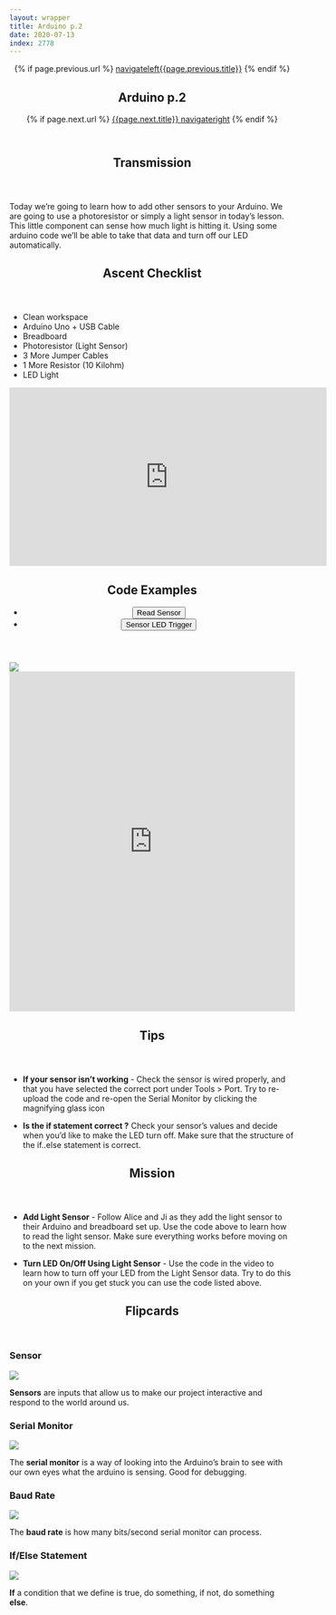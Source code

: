 ```yaml
---
layout: wrapper
title: Arduino p.2
date: 2020-07-13
index: 2778
---
```


<article id="Class">
        <header>
                {% if page.previous.url %}
                        <a class="prev" href="{{page.previous.url}}"><span class="icon">navigateleft</span>{{page.previous.title}}</a>
                {% endif %}
                <h1>Arduino p.2</h1>
                {% if page.next.url %}
                        <a class="next" href="{{page.next.url}}">{{page.next.title}} <span class="icon">navigateright</span></a>
                {% endif %}
        </header>
        <section class="class-transmission">
                <header>
                        <h2>Transmission</h2>
                </header>
                <p>Today we’re going to learn how to add other sensors to your Arduino. We are going to use a photoresistor or simply a light sensor in today’s lesson. This little component can sense how much light is hitting it. Using some arduino code we’ll be able to take that data and turn off our LED automatically. </p>
        </section>
        <section class="class-ascent_checklist">
                <header>
                        <h2>Ascent Checklist</h2>
                </header>
                <ul>
                        <li data-icon="✨">Clean workspace</li>
                        <li data-icon="🔆">Arduino Uno + USB Cable</li>
                        <li data-icon="🍞">Breadboard</li>
                        <li data-icon="☀️">Photoresistor (Light Sensor)</li>
                        <li data-icon="⛓">3 More Jumper Cables</li>
                        <li data-icon="〰️">1 More Resistor (10 Kilohm)</li>
                        <li data-icon="💡">LED Light</li>
                </ul>
        </section>
        <section class="video">
                <iframe width="560" height="315" src="https://www.youtube.com/embed/TeB4yJwkKTM" frameborder="0" allow="accelerometer; autoplay; encrypted-media; gyroscope; picture-in-picture" allowfullscreen></iframe>
        </section>
        <section class="class-code">
                <header>
                        <h2>Code Examples</h2>
                        <ul class="nav-tabs">
                                <li>
                                        <button onclick="openReviewTab('Class-Code-Read_Sensor')" class="nav-tab active">Read Sensor</button>
                                </li>
                                <li>
                                        <button onclick="openReviewTab('Class-Code-Sensor_LED_Trigger')" class="nav-tab">Sensor LED Trigger</button>
                                </li>
                        </ul>
                </header>
                <div id="Class-Code-Read_Sensor" class="tab-content">
                        <div class="tab-content-item-image image-container">
                                <img src="/img/light_sculpture/layouts/Read_Sensor.png">
                        </div>
                        <div class="tab-content-item-code">
                                <iframe height="600px" width="100%" frameborder="0" src="https://create.arduino.cc/editor/kirbbot/edaee20e-e5eb-4eb1-a090-a9e337d02bd9/preview?embed"></iframe>
                        </div>
                </div>
                <div id="Class-Code-Sensor_LED_Trigger" class="tab-content" style="display:none">
                        <div class="tab-content-item-image image-container">
                                <img src="/img/light_sculpture/layouts/Read_Sensor.png">
                        </div>
                        <div class="tab-content-item-code">
                                <iframe height="600px" width="100%" frameborder="0" src="https://create.arduino.cc/editor/kirbbot/2f5bbdbf-afae-4417-a664-7b8cc7aea9b6/preview?embed"></iframe>
                        </div>
                </div>
        </section>
        <section class="class-tips">
                <header>
                        <h2>Tips</h2>
                </header>
                <ul>
                        <li data-icon="📌">
                                <p><strong>If your sensor isn’t working</strong> - Check the sensor is wired properly, and that you have selected the correct port under Tools > Port. Try to re-upload the code and re-open the Serial Monitor by clicking the magnifying glass icon</p>
                        </li>
                        <li data-icon="📌">
                                <p><strong>Is the if statement correct ?</strong> Check your sensor’s values and decide when you’d like to make the LED turn off. Make sure that the structure of the if..else statement is correct.</p>
                        </li>
                </ul>
        </section><!-- end class-tips -->
        <section class="class-mission">
                <header>
                        <h2>Mission</h2>
                </header>
                <ul>
                        <li data-icon="🔆☀️">
                                <p><strong>Add Light Sensor</strong> - Follow Alice and Ji as they add the light sensor to their Arduino and breadboard set up. Use the code above to learn how to read the light sensor. Make sure everything works before moving on to the next mission.</p>
                        </li>
                        <li data-icon="🔆☀️💡">
                                <p><strong>Turn LED On/Off Using Light Sensor</strong> - Use the code in the video to learn how to turn off your LED from the Light Sensor data. Try to do this on your own if you get stuck you can use the code listed above.</p>
                        </li>
                </ul>
        </section>
         <section class="class-keywords">
                <header>
                        <h2>Flipcards</h2>
                </header>
                <div class="card">
                        <div class="card-front">
                                <h3>Sensor</h3>
                                <div class="image-container">
                                        <img src="/img/light_sculpture/keywords/sensors.jpg">
                                </div>
                        </div>
                        <div class="card-back">
                                <p><strong>Sensors</strong> are inputs that allow us to make our project interactive and respond to the world around us.</p>
                        </div>
                </div><!-- card -->
                <div class="card">
                        <div class="card-front">
                                <h3>Serial Monitor</h3>
                                <div class="image-container">
                                        <img src="/img/light_sculpture/keywords/serial_monitor.jpg">
                                </div>
                        </div>
                        <div class="card-back">
                                <p>The <strong>serial monitor</strong> is a way of looking into the Arduino’s brain to see with our own eyes what the arduino is sensing. Good for debugging.</p>
                        </div>
                </div><!-- card -->
                <div class="card">
                        <div class="card-front">
                                <h3>Baud Rate</h3>
                                <div class="image-container">
                                        <img src="/img/light_sculpture/keywords/baud_rate.jpg">
                                </div>
                        </div>
                        <div class="card-back">
                                <p>The <strong>baud rate</strong> is how many bits/second serial monitor can process.</p>
                        </div>
                </div><!-- card -->
                <div class="card">
                        <div class="card-front">
                                <h3>If/Else Statement</h3>
                                <div class="image-container">
                                        <img src="/img/light_sculpture/keywords/if_else.jpg">
                                </div>
                        </div>
                        <div class="card-back">
                                <p><strong>If</strong> a condition that we define is true, do something, if not, do something <strong>else</strong>.</p>
                        </div>
                </div><!-- card -->
        </section><!-- class-keywords -->
</article>